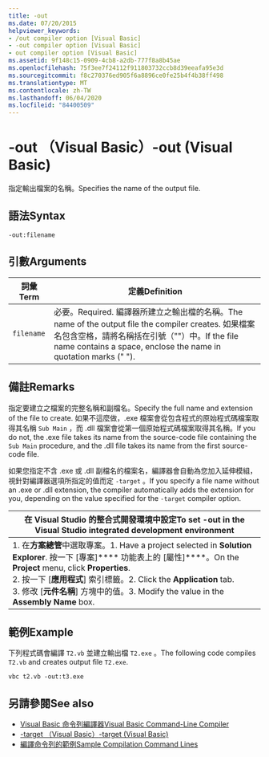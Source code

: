 ```yaml
---
title: -out
ms.date: 07/20/2015
helpviewer_keywords:
- /out compiler option [Visual Basic]
- -out compiler option [Visual Basic]
- out compiler option [Visual Basic]
ms.assetid: 9f148c15-0909-4cb8-a2db-777f8a8b45ae
ms.openlocfilehash: 75f3ee7f24112f911803732ccb8d39eeafa95e3d
ms.sourcegitcommit: f8c270376ed905f6a8896ce0fe25b4f4b38ff498
ms.translationtype: MT
ms.contentlocale: zh-TW
ms.lasthandoff: 06/04/2020
ms.locfileid: "84400509"
---
```

# <a name="-out-visual-basic"></a><span data-ttu-id="cb7f9-102">-out （Visual Basic）</span><span class="sxs-lookup"><span data-stu-id="cb7f9-102">-out (Visual Basic)</span></span>
<span data-ttu-id="cb7f9-103">指定輸出檔案的名稱。</span><span class="sxs-lookup"><span data-stu-id="cb7f9-103">Specifies the name of the output file.</span></span>  
  
## <a name="syntax"></a><span data-ttu-id="cb7f9-104">語法</span><span class="sxs-lookup"><span data-stu-id="cb7f9-104">Syntax</span></span>  
  
```console  
-out:filename  
```  
  
## <a name="arguments"></a><span data-ttu-id="cb7f9-105">引數</span><span class="sxs-lookup"><span data-stu-id="cb7f9-105">Arguments</span></span>  
  
|<span data-ttu-id="cb7f9-106">詞彙</span><span class="sxs-lookup"><span data-stu-id="cb7f9-106">Term</span></span>|<span data-ttu-id="cb7f9-107">定義</span><span class="sxs-lookup"><span data-stu-id="cb7f9-107">Definition</span></span>|  
|---|---|  
|`filename`|<span data-ttu-id="cb7f9-108">必要。</span><span class="sxs-lookup"><span data-stu-id="cb7f9-108">Required.</span></span> <span data-ttu-id="cb7f9-109">編譯器所建立之輸出檔的名稱。</span><span class="sxs-lookup"><span data-stu-id="cb7f9-109">The name of the output file the compiler creates.</span></span> <span data-ttu-id="cb7f9-110">如果檔案名包含空格，請將名稱括在引號（""）中。</span><span class="sxs-lookup"><span data-stu-id="cb7f9-110">If the file name contains a space, enclose the name in quotation marks (" ").</span></span>|  
  
## <a name="remarks"></a><span data-ttu-id="cb7f9-111">備註</span><span class="sxs-lookup"><span data-stu-id="cb7f9-111">Remarks</span></span>  
 <span data-ttu-id="cb7f9-112">指定要建立之檔案的完整名稱和副檔名。</span><span class="sxs-lookup"><span data-stu-id="cb7f9-112">Specify the full name and extension of the file to create.</span></span> <span data-ttu-id="cb7f9-113">如果不這麼做，.exe 檔案會從包含程式的原始程式碼檔案取得其名稱 `Sub Main` ，而 .dll 檔案會從第一個原始程式碼檔案取得其名稱。</span><span class="sxs-lookup"><span data-stu-id="cb7f9-113">If you do not, the .exe file takes its name from the source-code file containing the `Sub Main` procedure, and the .dll file takes its name from the first source-code file.</span></span>  
  
 <span data-ttu-id="cb7f9-114">如果您指定不含 .exe 或 .dll 副檔名的檔案名，編譯器會自動為您加入延伸模組，視針對編譯器選項所指定的值而定 `-target` 。</span><span class="sxs-lookup"><span data-stu-id="cb7f9-114">If you specify a file name without an .exe or .dll extension, the compiler automatically adds the extension for you, depending on the value specified for the `-target` compiler option.</span></span>  
  
|<span data-ttu-id="cb7f9-115">在 Visual Studio 的整合式開發環境中設定</span><span class="sxs-lookup"><span data-stu-id="cb7f9-115">To set -out in the Visual Studio integrated development environment</span></span>|  
|---|  
|<span data-ttu-id="cb7f9-116">1. 在**方案總管**中選取專案。</span><span class="sxs-lookup"><span data-stu-id="cb7f9-116">1.  Have a project selected in **Solution Explorer**.</span></span> <span data-ttu-id="cb7f9-117">按一下 [專案]\*\*\*\* 功能表上的 [屬性]\*\*\*\*。</span><span class="sxs-lookup"><span data-stu-id="cb7f9-117">On the **Project** menu, click **Properties**.</span></span> <br /><span data-ttu-id="cb7f9-118">2. 按一下 [**應用程式**] 索引標籤。</span><span class="sxs-lookup"><span data-stu-id="cb7f9-118">2.  Click the **Application** tab.</span></span><br /><span data-ttu-id="cb7f9-119">3. 修改 [**元件名稱**] 方塊中的值。</span><span class="sxs-lookup"><span data-stu-id="cb7f9-119">3.  Modify the value in the **Assembly Name** box.</span></span>|  
  
## <a name="example"></a><span data-ttu-id="cb7f9-120">範例</span><span class="sxs-lookup"><span data-stu-id="cb7f9-120">Example</span></span>  
 <span data-ttu-id="cb7f9-121">下列程式碼會編譯 `T2.vb` 並建立輸出檔 `T2.exe` 。</span><span class="sxs-lookup"><span data-stu-id="cb7f9-121">The following code compiles `T2.vb` and creates output file `T2.exe`.</span></span>  
  
```console
vbc t2.vb -out:t3.exe  
```  
  
## <a name="see-also"></a><span data-ttu-id="cb7f9-122">另請參閱</span><span class="sxs-lookup"><span data-stu-id="cb7f9-122">See also</span></span>

- [<span data-ttu-id="cb7f9-123">Visual Basic 命令列編譯器</span><span class="sxs-lookup"><span data-stu-id="cb7f9-123">Visual Basic Command-Line Compiler</span></span>](index.md)
- [<span data-ttu-id="cb7f9-124">-target （Visual Basic）</span><span class="sxs-lookup"><span data-stu-id="cb7f9-124">-target (Visual Basic)</span></span>](target.md)
- [<span data-ttu-id="cb7f9-125">編譯命令列的範例</span><span class="sxs-lookup"><span data-stu-id="cb7f9-125">Sample Compilation Command Lines</span></span>](sample-compilation-command-lines.md)
